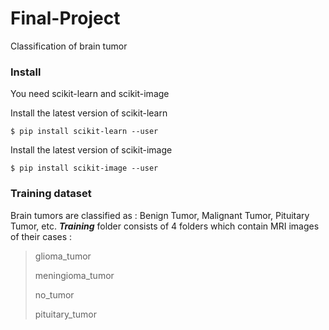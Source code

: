 # Final-Project
Classification of brain tumor

### Install
You need scikit-learn and scikit-image 

Install the latest version of scikit-learn


    $ pip install scikit-learn --user

Install the latest version of scikit-image


    $ pip install scikit-image --user


### Training dataset
Brain tumors are classified as : Benign Tumor, Malignant Tumor, Pituitary Tumor, etc.
***Training*** folder consists of 4 folders which contain MRI images of their cases :
> glioma_tumor
> 
> meningioma_tumor
> 
> no_tumor
> 
> pituitary_tumor

